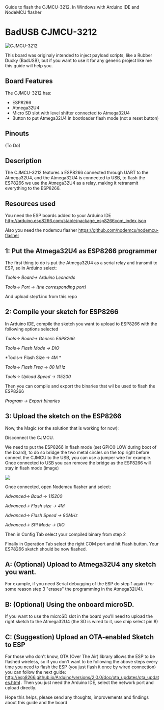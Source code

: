 Guide to flash the CJMCU-3212. In Windows with Arduino IDE and NodeMCU flasher


# BadUSB CJMCU-3212

![CJMCU-3212](https://i.imgur.com/z7lX4eF.jpg)

This board was originaly intended to inject payload scripts, like a Rubber Ducky (BadUSB), but if you want to use it for any generic project like me this guide will help you. 

## Board Features

The CJMCU-3212 has:
- ESP8266 
- Atmega32U4
- Micro SD slot with level shifter connected to Atmega32U4
- Button to put Atmega32U4 in bootloader flash mode (not a reset button)

## Pinouts

(To Do)

## Description 

The CJMCU-3212 features a ESP8266 connected through UART to the Atmega32U4, and the Atmega32U4 is connected to USB, to flash the ESP8266 we use the Atmega32U4 as a relay, making it retransmit everything to the ESP8266. 


## Resources used

You need the ESP boards added to your Arduino IDE
http://arduino.esp8266.com/stable/package_esp8266com_index.json

Also you need the nodemcu flasher
https://github.com/nodemcu/nodemcu-flasher


## 1: Put the Atmega32U4 as ESP8266 programmer

The first thing to do is put the Atmega32U4 as a serial relay and transmit to ESP, so in Arduino select: 

  *Tools-> Board-> Arduino Leonardo*

  *Tools-> Port -> (the corresponding port)*

And upload step1.ino from this repo

## 2: Compile your sketch for ESP8266

In Arduino IDE, compile the sketch you want to upload to ESP8266 with the following options selected

  *Tools-> Board-> Generic ESP8266*

  *Tools-> Flash Mode -> DIO*
  
  *Tools-> Flash Size -> 4M *  
  
  *Tools-> Flash Freq -> 80 MHz*
  
  *Tools-> Upload Speed -> 115200*

Then you can compile and export the binaries that wil be used to flash the ESP8266
 
  *Program -> Export binaries*


## 3: Upload the sketch on the ESP8266

Now, the Magic (or the solution that is working for now):

Disconnect the CJMCU.

We need to put the ESP8266 in flash mode (set GPIO0 LOW during boot of the board), to do so bridge the two metal circles on the top right before connect the CJMCU to the USB, you can use a jumper wire for example. Once connected to USB you can remove the bridge as the ESP8266 will stay in flash mode (image)

![](https://i.imgur.com/5ght4Uu.jpg)

Once connected, open Nodemcu flasher and select:

  *Advanced-> Baud -> 115200*

  *Advanced-> Flash size -> 4M*

  *Advanced-> Flash Speed -> 80MHz*
  
  *Advanced-> SPI Mode -> DIO*

Then in Config Tab select your compiled binary from step 2

Finally in Operation Tab select the right COM port and hit Flash button. Your ESP8266 sketch should be now flashed. 


## A: (Optional) Upload to Atmega32U4 any sketch you want.

For example, if you need Serial debugging of the ESP do step 1 again (For some reason step 3 "erases" the programming in the Atmega32U4). 

## B: (Optional) Using the onboard microSD.

If you want to use the microSD slot in the board you'll need to upload the right sketch to the Atmega32U4 (the SD is wired to it, use chip select pin 8) 


## C: (Suggestion) Upload an OTA-enabled Sketch to ESP

For those who don't know, OTA (Over The Air) library allows the ESP to be flashed wireless, so if you don't want to be following  the above steps every time you need to flash the ESP (you just flash it once by wired connection) you can follow the next guide: 
http://esp8266.github.io/Arduino/versions/2.0.0/doc/ota_updates/ota_updates.html . Then you just need the Arduino IDE, select the network port and upload directly. 


Hope this helps, please send any thoughts, improvements and findings about this guide and the board
